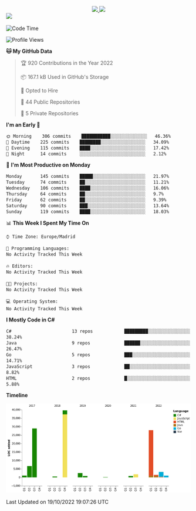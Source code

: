 <div align="center">
  <a href="https://github.com/arielsrv">
    <img height="180em" src="https://github-readme-stats.vercel.app/api?username=arielsrv&show_icons=true&theme=radical&include_all_commits=true&count_private=true"/>
    <img height="180em" src="https://github-readme-stats.vercel.app/api/top-langs/?username=arielsrv&layout=compact&langs_count=7&theme=radical"/>
</div>

<div>
  <a href="https://www.linkedin.com/in/arielpineiro/" target="_blank"><img src="https://img.shields.io/badge/-LinkedIn-%230077B5?style=for-the-badge&logo=linkedin&logoColor=white" target="_blank"></a>
</div>

<!--START_SECTION:waka-->
![Code Time](http://img.shields.io/badge/Code%20Time-0%20secs-blue)

![Profile Views](http://img.shields.io/badge/Profile%20Views-5-blue)

**🐱 My GitHub Data** 

> 🏆 920 Contributions in the Year 2022
 > 
> 📦 167.1 kB Used in GitHub's Storage 
 > 
> 💼 Opted to Hire
 > 
> 📜 44 Public Repositories 
 > 
> 🔑 5 Private Repositories  
 > 
**I'm an Early 🐤** 

```text
🌞 Morning    306 commits    ███████████░░░░░░░░░░░░░░   46.36% 
🌆 Daytime    225 commits    ████████░░░░░░░░░░░░░░░░░   34.09% 
🌃 Evening    115 commits    ████░░░░░░░░░░░░░░░░░░░░░   17.42% 
🌙 Night      14 commits     ░░░░░░░░░░░░░░░░░░░░░░░░░   2.12%

```
📅 **I'm Most Productive on Monday** 

```text
Monday       145 commits    █████░░░░░░░░░░░░░░░░░░░░   21.97% 
Tuesday      74 commits     ██░░░░░░░░░░░░░░░░░░░░░░░   11.21% 
Wednesday    106 commits    ████░░░░░░░░░░░░░░░░░░░░░   16.06% 
Thursday     64 commits     ██░░░░░░░░░░░░░░░░░░░░░░░   9.7% 
Friday       62 commits     ██░░░░░░░░░░░░░░░░░░░░░░░   9.39% 
Saturday     90 commits     ███░░░░░░░░░░░░░░░░░░░░░░   13.64% 
Sunday       119 commits    ████░░░░░░░░░░░░░░░░░░░░░   18.03%

```


📊 **This Week I Spent My Time On** 

```text
⌚︎ Time Zone: Europe/Madrid

💬 Programming Languages: 
No Activity Tracked This Week

🔥 Editors: 
No Activity Tracked This Week

🐱‍💻 Projects: 
No Activity Tracked This Week

💻 Operating System: 
No Activity Tracked This Week

```

**I Mostly Code in C#** 

```text
C#                       13 repos            █████████░░░░░░░░░░░░░░░░   38.24% 
Java                     9 repos             ██████░░░░░░░░░░░░░░░░░░░   26.47% 
Go                       5 repos             ███░░░░░░░░░░░░░░░░░░░░░░   14.71% 
JavaScript               3 repos             ██░░░░░░░░░░░░░░░░░░░░░░░   8.82% 
HTML                     2 repos             █░░░░░░░░░░░░░░░░░░░░░░░░   5.88%

```


**Timeline**

![Chart not found](https://raw.githubusercontent.com/arielsrv/arielsrv/main/charts/bar_graph.png) 


 Last Updated on 19/10/2022 19:07:26 UTC
<!--END_SECTION:waka-->
